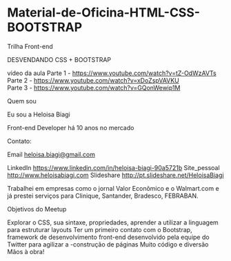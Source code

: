 # Material-de-Oficina-HTML-CSS-BOOTSTRAP

Trilha Front-end

DESVENDANDO CSS + BOOTSTRAP

vídeo da aula
Parte 1 - https://www.youtube.com/watch?v=tZ-OdWzAVTs <br>
Parte 2 - https://www.youtube.com/watch?v=xDoZspVAVKU <br>
Parte 3 - https://www.youtube.com/watch?v=GQonWewip1M <br>

Quem sou

Eu sou a Heloisa Biagi

Front-end Developer há 10 anos no mercado

Contato:

Email heloisa.biagi@gmail.com

LinkedIn https://www.linkedin.com/in/heloisa-biagi-90a5721b
Site_pessoal http://www.heloisabiagi.com
Slideshare http://pt.slideshare.net/HeloisaBiagi

Trabalhei em empresas como o jornal Valor Econômico e o Walmart.com e já prestei serviços para Clinique, Santander, Bradesco, FEBRABAN.

Objetivos do Meetup

Explorar o CSS, sua sintaxe, propriedades, aprender a utilizar a linguagem para estruturar layouts
Ter um primeiro contato com o Bootstrap, framework de desenvolvimento front-end desenvolvido pela equipe do Twitter para agilizar a -construção de páginas
Muito código e diversão
Mãos à obra!
